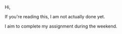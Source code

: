 Hi,

If you're reading this, I am not actually done yet. 

I aim to complete my assignment during the weekend. 

